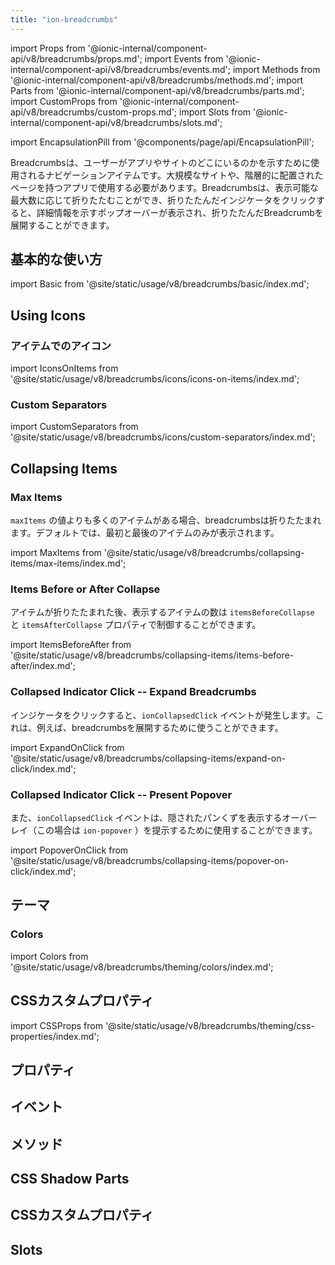 ```yaml
---
title: "ion-breadcrumbs"
---
```

import Props from '@ionic-internal/component-api/v8/breadcrumbs/props.md';
import Events from '@ionic-internal/component-api/v8/breadcrumbs/events.md';
import Methods from '@ionic-internal/component-api/v8/breadcrumbs/methods.md';
import Parts from '@ionic-internal/component-api/v8/breadcrumbs/parts.md';
import CustomProps from '@ionic-internal/component-api/v8/breadcrumbs/custom-props.md';
import Slots from '@ionic-internal/component-api/v8/breadcrumbs/slots.md';



import EncapsulationPill from '@components/page/api/EncapsulationPill';

<EncapsulationPill type="shadow" />

Breadcrumbsは、ユーザーがアプリやサイトのどこにいるのかを示すために使用されるナビゲーションアイテムです。大規模なサイトや、階層的に配置されたページを持つアプリで使用する必要があります。Breadcrumbsは、表示可能な最大数に応じて折りたたむことができ、折りたたんだインジケータをクリックすると、詳細情報を示すポップオーバーが表示され、折りたたんだBreadcrumbを展開することができます。

## 基本的な使い方

import Basic from '@site/static/usage/v8/breadcrumbs/basic/index.md';

<Basic />

## Using Icons

### アイテムでのアイコン

import IconsOnItems from '@site/static/usage/v8/breadcrumbs/icons/icons-on-items/index.md';

<IconsOnItems />

### Custom Separators

import CustomSeparators from '@site/static/usage/v8/breadcrumbs/icons/custom-separators/index.md';

<CustomSeparators />

## Collapsing Items

### Max Items

`maxItems` の値よりも多くのアイテムがある場合、breadcrumbsは折りたたまれます。デフォルトでは、最初と最後のアイテムのみが表示されます。

import MaxItems from '@site/static/usage/v8/breadcrumbs/collapsing-items/max-items/index.md';

<MaxItems />

### Items Before or After Collapse

アイテムが折りたたまれた後、表示するアイテムの数は `itemsBeforeCollapse` と `itemsAfterCollapse` プロパティで制御することができます。

import ItemsBeforeAfter from '@site/static/usage/v8/breadcrumbs/collapsing-items/items-before-after/index.md';

<ItemsBeforeAfter />

### Collapsed Indicator Click -- Expand Breadcrumbs

インジケータをクリックすると、`ionCollapsedClick` イベントが発生します。これは、例えば、breadcrumbsを展開するために使うことができます。

import ExpandOnClick from '@site/static/usage/v8/breadcrumbs/collapsing-items/expand-on-click/index.md';

<ExpandOnClick />

### Collapsed Indicator Click -- Present Popover

また、`ionCollapsedClick` イベントは、隠されたパンくずを表示するオーバーレイ（この場合は `ion-popover` ）を提示するために使用することができます。

import PopoverOnClick from '@site/static/usage/v8/breadcrumbs/collapsing-items/popover-on-click/index.md';

<PopoverOnClick />

## テーマ

### Colors

import Colors from '@site/static/usage/v8/breadcrumbs/theming/colors/index.md';

<Colors />

## CSSカスタムプロパティ

import CSSProps from '@site/static/usage/v8/breadcrumbs/theming/css-properties/index.md';

<CSSProps />


## プロパティ
<Props />

## イベント
<Events />

## メソッド
<Methods />

## CSS Shadow Parts
<Parts />

## CSSカスタムプロパティ
<CustomProps />

## Slots
<Slots />
